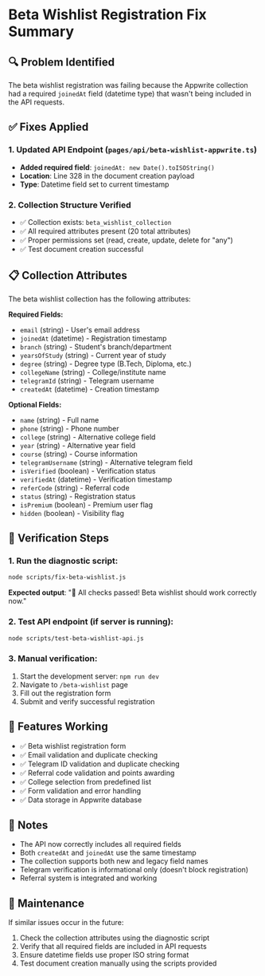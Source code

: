 # Beta Wishlist Registration Fix Summary

## 🔍 Problem Identified
The beta wishlist registration was failing because the Appwrite collection had a required `joinedAt` field (datetime type) that wasn't being included in the API requests.

## ✅ Fixes Applied

### 1. Updated API Endpoint (`pages/api/beta-wishlist-appwrite.ts`)
- **Added required field**: `joinedAt: new Date().toISOString()`
- **Location**: Line 328 in the document creation payload
- **Type**: Datetime field set to current timestamp

### 2. Collection Structure Verified
- ✅ Collection exists: `beta_wishlist_collection`
- ✅ All required attributes present (20 total attributes)
- ✅ Proper permissions set (read, create, update, delete for "any")
- ✅ Test document creation successful

## 📋 Collection Attributes
The beta wishlist collection has the following attributes:

**Required Fields:**
- `email` (string) - User's email address
- `joinedAt` (datetime) - Registration timestamp
- `branch` (string) - Student's branch/department
- `yearsOfStudy` (string) - Current year of study
- `degree` (string) - Degree type (B.Tech, Diploma, etc.)
- `collegeName` (string) - College/institute name
- `telegramId` (string) - Telegram username
- `createdAt` (datetime) - Creation timestamp

**Optional Fields:**
- `name` (string) - Full name
- `phone` (string) - Phone number
- `college` (string) - Alternative college field
- `year` (string) - Alternative year field
- `course` (string) - Course information
- `telegramUsername` (string) - Alternative telegram field
- `isVerified` (boolean) - Verification status
- `verifiedAt` (datetime) - Verification timestamp
- `referCode` (string) - Referral code
- `status` (string) - Registration status
- `isPremium` (boolean) - Premium user flag
- `hidden` (boolean) - Visibility flag

## 🧪 Verification Steps

### 1. Run the diagnostic script:
```bash
node scripts/fix-beta-wishlist.js
```
**Expected output**: "🎉 All checks passed! Beta wishlist should work correctly now."

### 2. Test API endpoint (if server is running):
```bash
node scripts/test-beta-wishlist-api.js
```

### 3. Manual verification:
1. Start the development server: `npm run dev`
2. Navigate to `/beta-wishlist` page
3. Fill out the registration form
4. Submit and verify successful registration

## 🚀 Features Working
- ✅ Beta wishlist registration form
- ✅ Email validation and duplicate checking
- ✅ Telegram ID validation and duplicate checking
- ✅ Referral code validation and points awarding
- ✅ College selection from predefined list
- ✅ Form validation and error handling
- ✅ Data storage in Appwrite database

## 📝 Notes
- The API now correctly includes all required fields
- Both `createdAt` and `joinedAt` use the same timestamp
- The collection supports both new and legacy field names
- Telegram verification is informational only (doesn't block registration)
- Referral system is integrated and working

## 🔧 Maintenance
If similar issues occur in the future:
1. Check the collection attributes using the diagnostic script
2. Verify that all required fields are included in API requests
3. Ensure datetime fields use proper ISO string format
4. Test document creation manually using the scripts provided
